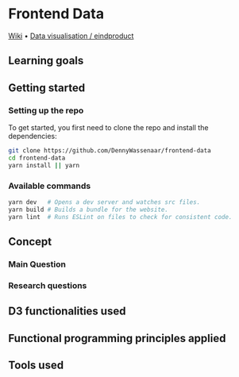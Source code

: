 # Frontend Data


[Wiki]() • [Data visualisation / eindproduct](https://dennywassenaar.nl/front-end-data/)





## Learning goals



## Getting started

### Setting up the repo

To get started, you first need to clone the repo and install the dependencies:

```bash
git clone https://github.com/DennyWassenaar/frontend-data
cd frontend-data
yarn install || yarn
```

### Available commands

```bash
yarn dev   # Opens a dev server and watches src files.
yarn build # Builds a bundle for the website.
yarn lint  # Runs ESLint on files to check for consistent code.
```

## Concept



### Main Question


### Research questions




## D3 functionalities used



## Functional programming principles applied


## Tools used
